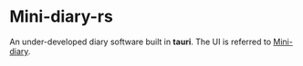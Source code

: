 # Mini-diary-rs

An under-developed diary software built in **tauri**. The UI is referred to [Mini-diary](https://github.com/samuelmeuli/mini-diary).